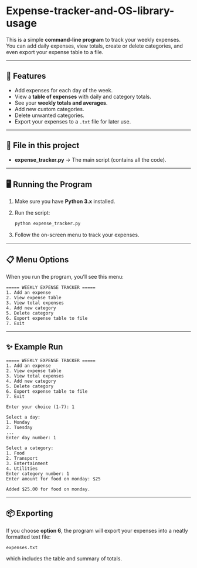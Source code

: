 # Expense-tracker-and-OS-library-usage

This is a simple **command-line program** to track your weekly expenses.
You can add daily expenses, view totals, create or delete categories, and even export your expense table to a file.

---

## 🚀 Features

*  Add expenses for each day of the week.
*  View a **table of expenses** with daily and category totals.
*  See your **weekly totals and averages**.
*  Add new custom categories.
*  Delete unwanted categories.
*  Export your expenses to a `.txt` file for later use.

---

## 📂 File in this project

* **expense_tracker.py** → The main script (contains all the code).

---

## 🖥 Running the Program

1. Make sure you have **Python 3.x** installed.
2. Run the script:

   ```bash
   python expense_tracker.py
   ```
3. Follow the on-screen menu to track your expenses.

---

## 📋 Menu Options

When you run the program, you’ll see this menu:

```
===== WEEKLY EXPENSE TRACKER =====
1. Add an expense
2. View expense table
3. View total expenses
4. Add new category
5. Delete category
6. Export expense table to file
7. Exit
```

---

## ✨ Example Run

```
===== WEEKLY EXPENSE TRACKER =====
1. Add an expense
2. View expense table
3. View total expenses
4. Add new category
5. Delete category
6. Export expense table to file
7. Exit

Enter your choice (1-7): 1

Select a day:
1. Monday
2. Tuesday
...
Enter day number: 1

Select a category:
1. Food
2. Transport
3. Entertainment
4. Utilities
Enter category number: 1
Enter amount for food on monday: $25

Added $25.00 for food on monday.
```

---

## 📦 Exporting

If you choose **option 6**, the program will export your expenses into a neatly formatted text file:

```
expenses.txt
```
which includes the table and summary of totals.
